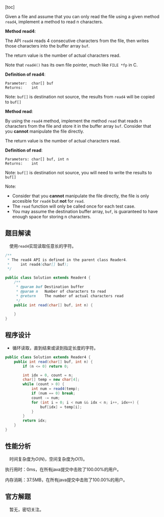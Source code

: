 [toc]

Given a file and assume that you can only read the file using a given method `read4`, implement a method to read n characters.

 

**Method read4**:

The API `read4` reads 4 consecutive characters from the file, then writes those characters into the buffer array `buf`.

The return value is the number of actual characters read.

Note that `read4()` has its own file pointer, much like `FILE *fp` in C.

**Definition of read4**:

    Parameter:  char[] buf
    Returns:    int

Note: `buf[]` is destination not source, the results from `read4` will be copied to `buf[]`



**Method read**:

By using the `read4` method, implement the method `read` that reads n characters from the file and store it in the buffer array `buf`. Consider that you **cannot** manipulate the file directly.

The return value is the number of actual characters read.

**Definition of read**:

    Parameters:	char[] buf, int n
    Returns:	int

Note: `buf[]` is destination not source, you will need to write the results to `buf[]`



Note:

* Consider that you **cannot** manipulate the file directly, the file is only accesible for `read4` but **not** for `read`.
* The `read` function will only be called once for each test case.
* You may assume the destination buffer array, `buf`, is guaranteed to have enough space for storing n characters.



## 题目解读

&emsp;使用`read4`实现读取任意长的字符。

```java
/**
 * The read4 API is defined in the parent class Reader4.
 *     int read4(char[] buf);
 */

public class Solution extends Reader4 {
    /**
     * @param buf Destination buffer
     * @param n   Number of characters to read
     * @return    The number of actual characters read
     */
    public int read(char[] buf, int n) {
       
    }
}
```

## 程序设计

* 循环读取，直到结束或读到指定长度的字符。

```java
public class Solution extends Reader4 {
    public int read(char[] buf, int n) {
        if (n <= 0) return 0;

        int idx = 0, count = n;
        char[] temp = new char[4];
        while (count > 0) {
            int num = read4(temp);
            if (num == 0) break;
            count -= num;
            for (int i = 0; i < num && idx < n; i++, idx++) {
                buf[idx] = temp[i];
            }
        }
        return idx;
    }
}
```

## 性能分析

&emsp;时间复杂度为$O(N)$，空间复杂度为$O(1)$。

执行用时：0ms，在所有java提交中击败了100.00%的用户。

内存消耗：37.5MB，在所有java提交中击败了100.00%的用户。

## 官方解题

&emsp;暂无，密切关注。